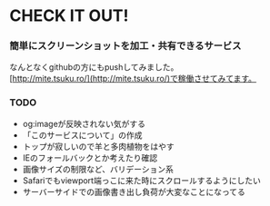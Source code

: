 # CHECK IT OUT!
### 簡単にスクリーンショットを加工・共有できるサービス

なんとなくgithubの方にもpushしてみました。  
[http://mite.tsuku.ro/](http://mite.tsuku.ro/)で稼働させてみてます。

### TODO
- og:imageが反映されない気がする
- 「このサービスについて」の作成
- トップが寂しいので羊と多肉植物をはやす
- IEのフォールバックとか考えたり確認
- 画像サイズの制限など、バリデーション系
- Safariでもviewport端っこに来た時にスクロールするようにしたい
- サーバーサイドでの画像書き出し負荷が大変なことになってる